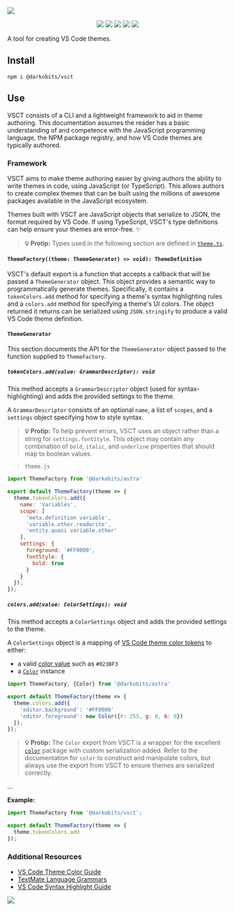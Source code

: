 <a href="#top" id="top">
  <img src="https://user-images.githubusercontent.com/441546/102319602-05031400-3f30-11eb-82e9-81afbc3ce384.png" style="max-width: 100%;">
</a>
<p align="center">
    <a href="https://www.npmjs.com/package/@darkobits/vsct"><img src="https://img.shields.io/npm/v/@darkobits/vsct.svg?style=flat-square"></a>
  <a href="https://github.com/darkobits/vsct/actions"><img src="https://img.shields.io/endpoint.svg?url=https%3A%2F%2Factions-badge.atrox.dev%2Fdarkobits%2Fvsct%2Fbadge%3Fref%3Dmaster&style=flat-square&label=build&logo=none"></a>
  <a href="https://app.codecov.io/gh/darkobits/vsct/branch/master"><img src="https://img.shields.io/codecov/c/github/darkobits/vsct/master?style=flat-square"></a>
  <a href="https://david-dm.org/darkobits/vsct"><img src="https://img.shields.io/david/darkobits/vsct.svg?style=flat-square"></a>
  <a href="https://conventionalcommits.org"><img src="https://img.shields.io/badge/conventional%20commits-1.0.0-027dc6.svg?style=flat-square"></a>
</p>

A tool for creating VS Code themes.

## Install

```
npm i @darkobits/vsct
```

## Use

VSCT consists of a CLI and a lightweight framework to aid in theme authoring.
This documentation assumes the reader has a basic understanding of and
competence with the JavaScript programming language, the NPM package registry,
and how VS Code themes are typically authored.

### Framework

VSCT aims to make theme authoring easier by giving authors the ability to write
themes in code, using JavaScript (or TypeScript). This allows authors to create
complex themes that can be built using the millions of awesome packages
available in the JavaScript ecosystem.

Themes built with VSCT are JavaScript objects that serialize to JSON, the format
required by VS Code. If using TypeScript, VSCT's type definitions can help
ensure your themes are error-free. ✨

> **💡 Protip:** Types used in the following section are defined in
> [`theme.ts`](/src/lib/theme.ts).

#### `ThemeFactory((theme: ThemeGenerator) => void): ThemeDefinition`

VSCT's default export is a function that accepts a callback that will be passed
a `ThemeGenerator` object. This object provides a semantic way to
programmatically generate themes. Specifically, it contains a `tokenColors.add`
method for specifying a theme's syntax highlighting rules and a `colors.add`
method for specifying a theme's UI colors. The object returned it returns can be
serialized using `JSON.stringify` to produce a valid VS Code theme definition.

#### `ThemeGenerator`

This section documents the API for the `ThemeGenerator` object passed to the
function supplied to `ThemeFactory`.

##### `tokenColors.add(value: GrammarDescriptor): void`

This method accepts a `GrammarDescriptor` object (used for syntax-highlighting)
and adds the provided settings to the theme.

A `GrammarDescriptor` consists of an optional `name`, a list of `scopes`, and a
`settings` object specifying how to style syntax.

> **💡 Protip:** To help prevent errors, VSCT uses an object rather than a
> string for `settings.fontStyle`. This object may contain any combination of
> `bold`, `italic`, and `underline` properties that should map to boolean
> values.

> `theme.js`

```js
import ThemeFactory from '@darkobits/astra'

export default ThemeFactory(theme => {
  theme.tokenColors.add({
    name: 'Variables',
    scope: [
      'meta.definition variable',
      'variable.other.readwrite',
      'entity.quasi variable.other'
    ],
    settings: {
      foreground: '#FF0000',
      fontStyle: {
        bold: true
      }
    }
  });
});
```

##### `colors.add(value: ColorSettings): void`

This method accepts a `ColorSettings` object and adds the provided settings to
the theme.

A `ColorSettings` object is a mapping of [VS Code theme color tokens](https://code.visualstudio.com/api/references/theme-color) to either:

* a valid [color value](https://code.visualstudio.com/api/references/theme-color#color-formats)
  such as `#023BF3`
* a [`Color`](https://github.com/Qix-/color) instance

```js
import ThemeFactory, {Color} from '@darkobits/astra'

export default ThemeFactory(theme => {
  theme.colors.add({
    'editor.background': '#FF0000'
    'editor.foreground': new Color({r: 255, g: 0, b: 0})
  });
});
```

> **💡 Protip:** The `Color` export from VSCT is a wrapper for the excellent
> [`color`](https://github.com/Qix-/color) package with custom serialization
> added. Refer to the documentation for `color` to construct and manipulate
> colors, but always use the export from VSCT to ensure themes are serialized
> correctly.


...

**Example:**

```ts
import ThemeFactory from '@darkobits/vsct';

export default ThemeFactory(theme => {
  theme.tokenColors.add
});
```

### Additional Resources

* [VS Code Theme Color Guide](https://code.visualstudio.com/api/references/theme-color)
* [TextMate Language Grammars](https://macromates.com/manual/en/language_grammars)
* [VS Code Syntax Highlight Guide](https://code.visualstudio.com/api/language-extensions/syntax-highlight-guide)

<a href="#top">
  <img src="https://user-images.githubusercontent.com/441546/102315151-835bb800-3f28-11eb-8cf4-8bd74b94ddc3.png" style="max-width: 100%;">
</a>

